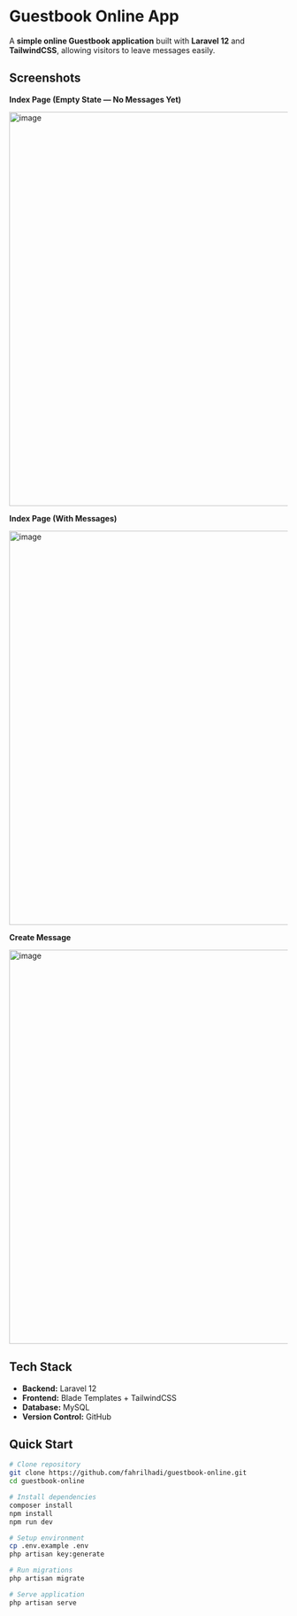 # Guestbook Online App

A **simple online Guestbook application** built with **Laravel 12** and **TailwindCSS**, 
allowing visitors to leave messages easily.

## Screenshots

**Index Page (Empty State — No Messages Yet)**  

<img width="1280" height="712" alt="image" src="https://github.com/user-attachments/assets/8adba963-2dd4-4e6c-b3c3-1e56a41e649a" /><br>

**Index Page (With Messages)**

<img width="1280" height="712" alt="image" src="https://github.com/user-attachments/assets/1906831f-c2cf-458f-9ebc-bbfb64113433" /><br>

**Create Message**  

<img width="1280" height="712" alt="image" src="https://github.com/user-attachments/assets/67370651-9c21-4769-91f7-b22311f825cb" /><br>

## Tech Stack

- **Backend:** Laravel 12  
- **Frontend:** Blade Templates + TailwindCSS  
- **Database:** MySQL 
- **Version Control:** GitHub  

## Quick Start

```bash
# Clone repository
git clone https://github.com/fahrilhadi/guestbook-online.git
cd guestbook-online

# Install dependencies
composer install
npm install
npm run dev

# Setup environment
cp .env.example .env
php artisan key:generate

# Run migrations
php artisan migrate

# Serve application
php artisan serve
